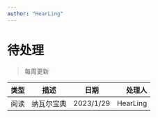 ```yaml
---
author: "HearLing"
---
```

# 待处理

> 每周更新

| 类型 |    描述    |   日期    |   处理人 |
| ---- | :--------: | :-------: | -------: |
| 阅读 | 纳瓦尔宝典 | 2023/1/29 | HearLing |

